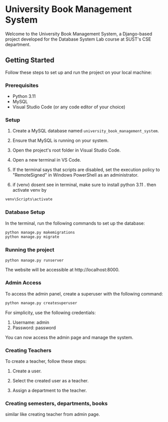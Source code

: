 # University Book Management System

Welcome to the University Book Management System, a Django-based project developed for the Database System Lab course at SUST's CSE department.

## Getting Started

Follow these steps to set up and run the project on your local machine:

### Prerequisites

- Python 3.11
- MySQL
- Visual Studio Code (or any code editor of your choice)

### Setup

1. Create a MySQL database named `university_book_management_system`.

2. Ensure that MySQL is running on your system.

3. Open the project's root folder in Visual Studio Code.

4. Open a new terminal in VS Code.

5. If the terminal says that scripts are disabled, set the execution policy to "RemoteSigned" in Windows PowerShell as an administrator.
6. if (venv) dosent see in terminal, make sure to install python 3.11 .  then activate venv by

 ```bash
 venv\Scripts\activate
 ```

### Database Setup

In the terminal, run the following commands to set up the database:

```bash
python manage.py makemigrations
python manage.py migrate
```
### Running the project

```bash
python manage.py runserver
```
The website will be accessible at http://localhost:8000.

### Admin Access
To access the admin panel, create a superuser with the following command:
```bash
python manage.py createsuperuser
```
For simplicity, use the following credentials:

1. Username: admin
2. Password: password

You can now access the admin page and manage the system.

### Creating Teachers
To create a teacher, follow these steps:

1. Create a user.

2. Select the created user as a teacher.

3. Assign a department to the teacher.

### Creating semesters, departments, books 

similar like creating teacher from admin page.
